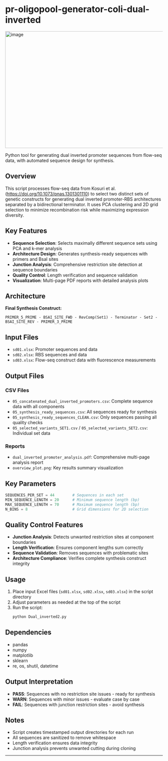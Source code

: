 # pr-oligopool-generator-coli-dual-inverted

<img width="940" height="372" alt="image" src="https://github.com/user-attachments/assets/4cb986d5-21aa-4709-a1e8-7181cda1b147" />


Python tool for generating dual inverted promoter sequences from flow-seq data, with automated sequence design for synthesis.


## Overview

This script processes flow-seq data from Kosuri et al. (https://doi.org/10.1073/pnas.1301301110)  to select two distinct sets of genetic constructs for generating dual inverted promoter-RBS architectures separated by a bidirectional terminator. It uses PCA clustering and 2D grid selection to minimize recombination risk while maximizing expression diversity.

## Key Features

- **Sequence Selection**: Selects maximally different sequence sets using PCA and k-mer analysis
- **Architecture Design**: Generates synthesis-ready sequences with primers and BsaI sites
- **Junction Analysis**: Comprehensive restriction site detection at sequence boundaries
- **Quality Control**: Length verification and sequence validation
- **Visualization**: Multi-page PDF reports with detailed analysis plots

## Architecture

**Final Synthesis Construct:**
```
PRIMER_5_PRIME - BSAI_SITE_FWD - RevComp(Set1) - Terminator - Set2 - BSAI_SITE_REV - PRIMER_3_PRIME
```

## Input Files

- `sd01.xlsx`: Promoter sequences and data
- `sd02.xlsx`: RBS sequences and data  
- `sd03.xlsx`: Flow-seq construct data with fluorescence measurements

## Output Files

### CSV Files
- `05_concatenated_dual_inverted_promoters.csv`: Complete sequence data with all components
- `05_synthesis_ready_sequences.csv`: All sequences ready for synthesis
- `05_synthesis_ready_sequences_CLEAN.csv`: Only sequences passing all quality checks
- `05_selected_variants_SET1.csv` / `05_selected_variants_SET2.csv`: Individual set data

### Reports
- `dual_inverted_promoter_analysis.pdf`: Comprehensive multi-page analysis report
- `overview_plot.png`: Key results summary visualization

## Key Parameters

```python
SEQUENCES_PER_SET = 44        # Sequences in each set
MIN_SEQUENCE_LENGTH = 20      # Minimum sequence length (bp)
MAX_SEQUENCE_LENGTH = 70      # Maximum sequence length (bp)
N_BINS = 8                    # Grid dimensions for 2D selection
```

## Quality Control Features

- **Junction Analysis**: Detects unwanted restriction sites at component boundaries
- **Length Verification**: Ensures component lengths sum correctly
- **Sequence Validation**: Removes sequences with problematic sites
- **Architecture Compliance**: Verifies complete synthesis construct integrity

## Usage

1. Place input Excel files (`sd01.xlsx`, `sd02.xlsx`, `sd03.xlsx`) in the script directory
2. Adjust parameters as needed at the top of the script
3. Run the script:
   ```bash
   python Dual_inverted2.py
   ```

## Dependencies

- pandas
- numpy
- matplotlib
- sklearn
- re, os, shutil, datetime

## Output Interpretation

- **PASS**: Sequences with no restriction site issues - ready for synthesis
- **WARN**: Sequences with minor issues - evaluate case by case
- **FAIL**: Sequences with junction restriction sites - avoid synthesis

## Notes

- Script creates timestamped output directories for each run
- All sequences are sanitized to remove whitespace
- Length verification ensures data integrity
- Junction analysis prevents unwanted cutting during cloning

---



